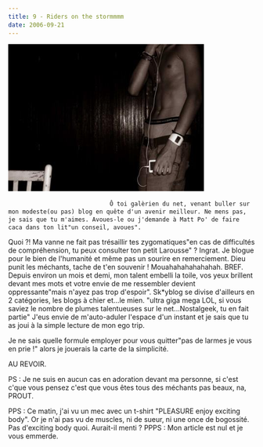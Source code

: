 ```yaml
---
title: 9 - Riders on the stormmmm
date: 2006-09-21
---
```


![une image](./img/581588436.jpg)


                                 Ô toi galèrien du net, venant buller sur mon modeste(ou pas) blog en quête d'un avenir meilleur. Ne mens pas, je sais que tu m'aimes. Avoues-le ou j'demande à Matt Po' de faire caca dans ton lit"un conseil, avoues".
Quoi ?! Ma vanne ne fait pas trésaillir tes zygomatiques"en cas de difficultés de compréhension, tu peux consulter ton petit Larousse" ?
Ingrat. 
Je blogue pour le bien de l'humanité et même pas un sourire en remerciement. 
Dieu punit les méchants, tache de t'en souvenir ! 
Mouahahahahahahah.
BREF.
Depuis environ un mois et demi, mon talent embelli la toile, vos yeux brillent devant mes mots et votre envie de me ressembler devient oppressante"mais n'ayez pas trop d'espoir".
Sk*yblog se divise d'ailleurs en 2 catégories, les blogs à chier et...le mien.
"ultra giga mega LOL, si vous saviez le nombre de plumes talentueuses sur le net...Nostalgeek, tu en fait partie"
J'eus envie de m'auto-aduler l'espace d'un instant et je sais que tu as joui  à la simple lecture de mon ego trip. 

Je ne sais quelle formule employer pour vous quitter"pas de larmes je vous en prie !" alors je jouerais la carte de la simplicité.

AU REVOIR.

PS : Je ne suis en aucun cas en adoration devant ma personne, si c'est c'que vous pensez c'est que vous êtes tous des méchants pas beaux, na, PROUT.

PPS : Ce matin, j'ai vu un mec avec un t-shirt "PLEASURE enjoy exciting body". Or je n'ai pas vu de muscles, ni de sueur, ni une once de bogossité. Pas d'exciting body quoi. Aurait-il menti ?
PPPS : Mon article est nul et je vous emmerde.
            

